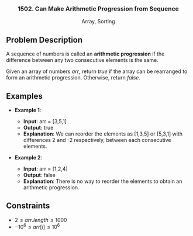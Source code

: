 <p align="center">

  <h3 align="center">1502. Can Make Arithmetic Progression from Sequence</h3>

  <p align="center">
    Array, Sorting
    <br>
  </p>
</p>

## Problem Description

A sequence of numbers is called an **arithmetic progression** if the difference between any two consecutive elements is the same.

Given an array of numbers $arr$, return $true$ if the array can be rearranged to form an arithmetic progression. Otherwise, return $false$.


## Examples

- **Example 1**:  

  - **Input**: arr = [3,5,1]
  - **Output**: true
  - **Explanation**: We can reorder the elements as [1,3,5] or [5,3,1] with differences 2 and -2 respectively, between each consecutive elements.
- **Example 2**:  

  - **Input**: arr = [1,2,4]
  - **Output**: false
  - **Explanation**: There is no way to reorder the elements to obtain an arithmetic progression.

## Constraints

- $2 \leq arr.length \leq 1000$
- $-10^6 \leq arr[i] \leq 10^6$
